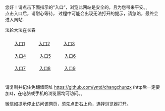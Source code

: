 您好！请点击下面指示的“入口”，浏览此网站是安全的，且为您带来平安。。 <br/>
点击入口后，请耐心等待， 过程中可能会出现无法打开的提示，请忽略，最终会进入网站. </br>

法轮大法在长春<br/>
<div style="padding:10px"><a style="margin:20px" target="_blank" href="https://d1lrpcn9q6gqiu.cloudfront.net/2Qpsp?gghfknag" id="ccLink1" rel="nofollow">入口1</a> <a target="_blank" style="margin:20px" href="https://d717thz0j1l0c.cloudfront.net/2Qpsp?plcvd" id="ccLink2" rel="nofollow">入口2</a> <a style="margin:20px" target="_blank" href="https://d3hv9hg1ktrpko.cloudfront.net/2Qpsp?zngkzzs" id="ccLink3" rel="nofollow">入口3</a></div>

<div style="padding:10px" ><a style="margin:20px" target="_blank" href="https://d1lrpcn9q6gqiu.cloudfront.net/2Qpsp?gghfknag" id="ccLink4" rel="nofollow">入口4</a> <a style="margin:20px" href="https://d717thz0j1l0c.cloudfront.net/2Qpsp?plcvd" target="_blank" id="ccLink5" rel="nofollow">入口5</a> <a style="margin:20px" href="https://d3hv9hg1ktrpko.cloudfront.net/2Qpsp?zngkzzs" target="_blank" id="ccLink6" rel="nofollow">入口6</a></div>

<div style="padding:10px"><a style="margin:20px" target="_blank" href="https://d1lrpcn9q6gqiu.cloudfront.net/2Qpsp?gghfknag" id="ccLink7" rel="nofollow">入口7</a> <a style="margin:20px" href="https://d717thz0j1l0c.cloudfront.net/2Qpsp?plcvd" target="_blank" id="ccLink8" rel="nofollow">入口8</a> <a style="margin:20px" target="_blank" href="https://d3hv9hg1ktrpko.cloudfront.net/2Qpsp?zngkzzs" id="ccLink9" rel="nofollow">入口9</a></div>

<br/>



请复制并记住免翻墙网址 https://github.com/yntd/changchunzx (http后一定要加s)，在电脑或手机的浏览器均可访问。。<br/>

微信如提示停止访问该网页，须先点击右上角，选择浏览器打开。

